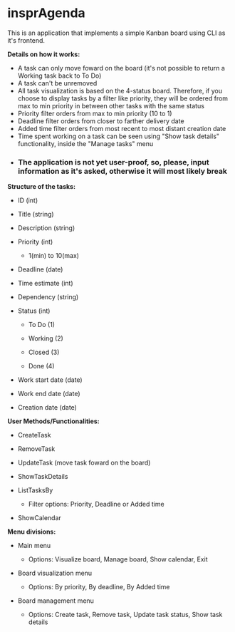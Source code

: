 
  

# insprAgenda

This is an application that implements a simple Kanban board  using CLI as it's frontend.  

**Details on how it works:**  
- A task can only move foward on the board (it's not possible to return a Working task back to To Do)  
- A task can't be unremoved
- All task visualization is based on the 4-status board. Therefore, if you choose to display tasks by a filter like priority, they will be ordered from max to min priority in between other tasks with the same status
- Priority filter orders from max to min priority (10 to 1)
- Deadline filter orders from closer to farther delivery date
- Added time filter orders from most recent to most distant creation date
- Time spent working on a task can be seen using "Show task details" functionality, inside the "Manage tasks" menu
- ### The application is not yet user-proof, so, please, input information as it's asked, otherwise it will most likely break

**Structure of the tasks:**

  

- ID (int)

  

- Title (string)

  

- Description (string)

  

- Priority (int)

  

  - 1(min) to 10(max)

  

- Deadline (date)

  

- Time estimate (int)

  

- Dependency (string)

  

- Status (int)

  

  - To Do (1)

  

  - Working (2)

  

  - Closed (3)

  

  - Done (4)

  

- Work start date (date)

  

- Work end date (date)

  
- Creation date (date)
  

**User Methods/Functionalities:**

  

- CreateTask


  

- RemoveTask


  

- UpdateTask (move task foward on the board)

  

- ShowTaskDetails


  

- ListTasksBy

  

  - Filter options: Priority, Deadline or Added time


- ShowCalendar  

  

**Menu divisions:**

  

- Main menu

  

  - Options: Visualize board, Manage board, Show calendar, Exit

  

- Board visualization menu

  

  - Options: By priority, By deadline, By Added time

  

- Board management menu

  

  - Options: Create task, Remove task, Update task status, Show task details